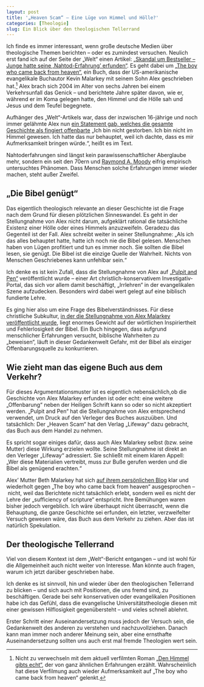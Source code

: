 ```yaml
---
layout: post
title: '„Heaven Scam“ – Eine Lüge von Himmel und Hölle?'
categories: [Theologie]
slug: Ein Blick über den theologischen Tellerrand
---
```


Ich finde es immer interessant, wenn große deutsche Medien über theologische Themen berichten – oder es zumindest versuchen. Neulich erst fand ich auf der Seite der „Welt“ einen Artikel: [„Skandal um Bestseller – Junge hatte seine ,Nahtod-Erfahrung’ erfunden“](http://www.welt.de/vermischtes/article136754286/Junge-hatte-seine-Nahtod-Erfahrung-erfunden.html). Es geht dabei um [„The boy who came back from heaven“](http://en.wikipedia.org/wiki/The_Boy_Who_Came_Back_from_Heaven), ein Buch, dass der US-amerikanische evangelikale Buchautor Kevin Malarkey mit seinem Sohn Alex geschrieben hat.[^1] Alex brach sich 2004 im Alter von sechs Jahren bei einem Verkehrsunfall das Genick – und berichtete Jahre später davon, wie er, während er im Koma gelegen hatte, den Himmel und die Hölle sah und Jesus und dem Teufel begegnete. 

[^1]: Nicht zu verwechseln mit dem aktuell verfilmten Roman [„Den Himmel gibts echt“](https://www.youtube.com/watch?v=sAQd_8sl088), der von ganz ähnlichen Erfahrungen erzählt. Wahrscheinlich hat diese Verfilmung auch wieder Aufmerksamkeit auf „The boy who came back from heaven“ gelenkt.

Aufhänger des „Welt“-Artikels war, dass der inzwischen 16-jährige und noch immer gelähmte Alex nun [ein Statement gab, welches die gesamte Geschichte als fingiert offenbarte](http://pulpitandpen.org/2015/01/13/the-boy-who-came-back-from-heaven-recants-story-rebukes-christian-retailers/) „Ich bin nicht gestorben. Ich bin nicht im Himmel gewesen. Ich hatte das nur behauptet, weil ich dachte, dass es mir Aufmerksamkeit bringen würde.“, heißt es im Text.

Nahtoderfahrungen sind längst kein parawissenschaftlicher Aberglaube mehr, sondern ein seit den 70ern und [Raymond A. Moody](http://de.wikipedia.org/wiki/Raymond_Moody) eifrig empirisch untersuchtes Phänomen. Dass Menschen solche Erfahrungen immer wieder machen, steht außer Zweifel.

## „Die Bibel genügt“

Das eigentlich theologisch relevante an dieser Geschichte ist die Frage nach dem Grund für diesen plötzlichen Sinneswandel. Es geht in der Stellungnahme von Alex nicht darum, aufgeklärt rational die tatsächliche Existenz einer Hölle oder eines Himmels anzuzweifeln. Geradezu das Gegenteil ist der Fall. Alex schreibt weiter in seiner Stellungnahme: „Als ich das alles behauptet hatte, hatte ich noch nie die Bibel gelesen. Menschen haben von Lügen profitiert und tun es immer noch. Sie sollten die Bibel lesen, sie genügt. Die Bibel ist die einzige Quelle der Wahrheit. Nichts von Menschen Geschriebenes kann unfehlbar sein.“

Ich denke es ist kein Zufall, dass die Stellungnahme von Alex auf [„Pulpit and Pen“](http://pulpitandpen.org) veröffentlicht wurde – einer Art christlich-konservativem Investigativ-Portal, das sich vor allem damit beschäftigt, „Irrlehren“ in der evangelikalen Szene aufzudecken. Besonders wird dabei wert gelegt auf eine biblisch fundierte Lehre.

Es ging hier also um eine Frage des Bibelverständnisses. Für diese christliche Subkultur, [in der die Stellungnahme von Alex Malarkey veröffentlicht wurde](http://pulpitandpen.org/2015/01/13/the-boy-who-came-back-from-heaven-recants-story-rebukes-christian-retailers/), liegt enormes Gewicht auf der wörtlichen Inspiriertheit und Fehlerlosigkeit der Bibel. Ein Buch hingegen, dass aufgrund menschlicher Erfahrungen versucht, biblische Wahrheiten zu „beweisen“, läuft in dieser Gedankenwelt Gefahr, mit der Bibel als einziger Offenbarungsquelle zu konkurrieren. 

## Wie zieht man das eigene Buch aus dem Verkehr?

Für dieses Argumentationsmuster ist es eigentlich nebensächlich,ob die Geschichte von Alex Malarkey erfunden ist oder echt: eine weitere „Offenbarung“ neben der Heiligen Schrift kann so oder so nicht akzeptiert werden. „Pulpit and Pen“ hat die Stellungnahme von Alex entsprechend verwendet, um Druck auf den Verleger des Buches auszuüben. Und tatsächlich: Der „Heaven Scam“ hat den Verlag „Lifeway“ dazu gebracht, das Buch aus dem Handel zu nehmen.

Es spricht sogar einiges dafür, dass auch Alex Malarkey selbst (bzw. seine Mutter) diese Wirkung erzielen wollte. Seine Stellungnahme ist direkt an den Verleger „Lifeway“ adressiert. Sie schließt mit einem klaren Appell: „Wer diese Materialien vertreibt, muss zur Buße gerufen werden und die Bibel als genügend erachten.“

Alex’ Mutter Beth Malarkey hat sich [auf ihrem persönlichen Blog](http://amomonamission.blogspot.de/2014/04/the-boy-who-came-back-from-heavennot.html) klar und wiederholt gegen „The boy who came back from heaven“ ausgesprochen – nicht, weil das Berichtete nicht tatsächlich erlebt, sondern weil es nicht der Lehre der „sufficiency of scripture“ entspricht. Ihre Bemühungen waren bisher jedoch vergeblich. Ich wäre überhaupt nicht überrascht, wenn die Behauptung, die ganze Geschichte sei erfunden, ein letzter, verzweifelter Versuch gewesen wäre, das Buch aus dem Verkehr zu ziehen. Aber das ist natürlich Spekulation.

## Der theologische Tellerrand

Viel von diesem Kontext ist dem „Welt“-Bericht entgangen – und ist wohl für die Allgemeinheit auch nicht weiter von Interesse. Man könnte auch fragen, warum ich jetzt darüber geschrieben habe.

Ich denke es ist sinnvoll, hin und wieder über den theologischen Tellerrand zu blicken – und sich auch mit Positionen, die uns fremd sind, zu beschäftigen. Gerade bei sehr konservativen oder evangelikalen Positionen habe ich das Gefühl, dass die evangelische Universitätstheologie diesen mit einer gewissen Hilflosigkeit gegenübersteht – und vieles schnell ablehnt.

Erster Schritt einer Auseinandersetzung muss jedoch der Versuch sein, die Gedankenwelt des anderen zu verstehen und nachzuvollziehen. Danach kann man immer noch anderer Meinung sein, aber eine ernsthafte Auseinandersetzung sollten uns auch erst mal fremde Theologien wert sein.